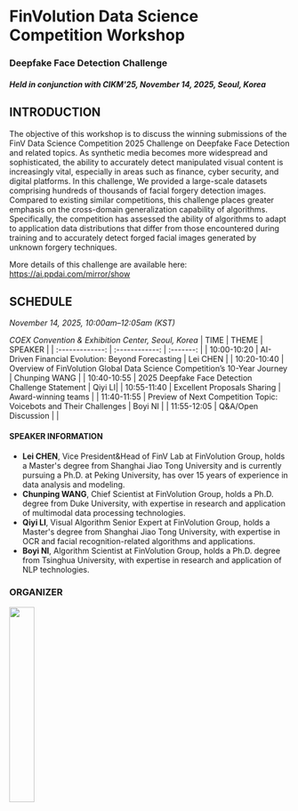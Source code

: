 # FinVolution Data Science Competition Workshop
### Deepfake Face Detection Challenge
##### Held in conjunction with CIKM'25, November 14, 2025, Seoul, Korea

## INTRODUCTION
The objective of this workshop is to discuss the winning submissions of the FinV Data Science Competition 2025 Challenge on Deepfake Face Detection and related topics. 
As synthetic media becomes more widespread and sophisticated, the ability to accurately detect manipulated visual content is increasingly vital, especially in areas such as finance, cyber security, and digital platforms. In this challenge, We provided a large-scale datasets comprising hundreds of thousands of facial forgery detection images. Compared to existing similar competitions, this challenge places greater emphasis on the cross-domain generalization capability of algorithms. Specifically, the competition has assessed the ability of algorithms to adapt to application data distributions that differ from those encountered during training and to accurately detect forged facial images generated by unknown forgery techniques.

More details of this challenge are available here: https://ai.ppdai.com/mirror/show 

## SCHEDULE
*November 14, 2025, 10:00am–12:05am (KST)*

*COEX Convention & Exhibition Center, Seoul, Korea*
|           TIME       |    THEME    | SPEAKER |
| :-------------: | :------------: | :-------:  |
| 10:00-10:20 | AI-Driven Financial Evolution: Beyond Forecasting | Lei CHEN |
| 10:20-10:40 | Overview of FinVolution Global Data Science Competition’s 10-Year Journey	 | Chunping WANG |
| 10:40-10:55	 | 2025 Deepfake Face Detection Challenge Statement | Qiyi LI|
| 10:55-11:40  | Excellent Proposals Sharing | Award-winning teams |
| 11:40-11:55 | Preview of Next Competition Topic: Voicebots and Their Challenges | Boyi NI |
| 11:55-12:05 | 	Q&A/Open Discussion	 | |

#### SPEAKER INFORMATION 
- **Lei CHEN**, Vice President&Head of FinV Lab at FinVolution Group, holds a Master's degree from Shanghai Jiao Tong University and is currently pursuing a Ph.D. at Peking University, has over 15 years of experience in data analysis and modeling.
- **Chunping WANG**, Chief Scientist at FinVolution Group, holds a Ph.D. degree from Duke University, with expertise in research and application of multimodal data processing technologies.
- **Qiyi LI**, Visual Algorithm Senior Expert at FinVolution Group, holds a Master's degree from Shanghai Jiao Tong University, with expertise in OCR and facial recognition-related algorithms and applications.
- **Boyi NI**, Algorithm Scientist at FinVolution Group, holds a Ph.D. degree from Tsinghua University, with expertise in research and application of NLP technologies.

### ORGANIZER
<img src="https://youke1.picui.cn/s1/2025/10/15/68ef71ee94c22.png" width="30%">  
